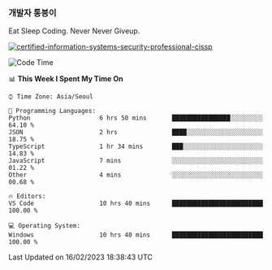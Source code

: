 ### 개발자 통붕이
Eat Sleep Coding.
Never Never Giveup.

[![certified-information-systems-security-professional-cissp](https://user-images.githubusercontent.com/44606727/157613689-acd84ec6-5f8f-4e79-89d9-a8d51f033634.png)](https://www.credly.com/badges/f394a010-85a0-450b-9136-8043af01d71c/public_url)

<!--START_SECTION:waka-->
![Code Time](http://img.shields.io/badge/Code%20Time-1%2C440%20hrs%2055%20mins-blue)

📊 **This Week I Spent My Time On** 

```text
⌚︎ Time Zone: Asia/Seoul

💬 Programming Languages: 
Python                   6 hrs 50 mins       ████████████████░░░░░░░░░   64.10 % 
JSON                     2 hrs               ████░░░░░░░░░░░░░░░░░░░░░   18.75 % 
TypeScript               1 hr 34 mins        ███░░░░░░░░░░░░░░░░░░░░░░   14.83 % 
JavaScript               7 mins              ░░░░░░░░░░░░░░░░░░░░░░░░░   01.22 % 
Other                    4 mins              ░░░░░░░░░░░░░░░░░░░░░░░░░   00.68 % 

🔥 Editors: 
VS Code                  10 hrs 40 mins      █████████████████████████   100.00 % 

💻 Operating System: 
Windows                  10 hrs 40 mins      █████████████████████████   100.00 % 

```


 Last Updated on 16/02/2023 18:38:43 UTC
<!--END_SECTION:waka-->
